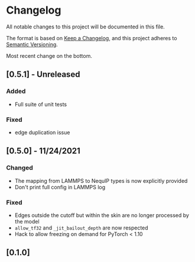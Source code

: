 # Changelog
All notable changes to this project will be documented in this file.

The format is based on [Keep a Changelog](https://keepachangelog.com/en/1.0.0/),
and this project adheres to [Semantic Versioning](https://semver.org/spec/v2.0.0.html).

Most recent change on the bottom.

## [0.5.1] - Unreleased
### Added
- Full suite of unit tests

### Fixed
- edge duplication issue

## [0.5.0] - 11/24/2021

### Changed
- The mapping from LAMMPS to NequIP types is now explicitly provided
- Don't print full config in LAMMPS log

### Fixed
- Edges outside the cutoff but within the skin are no longer processed by the model
- `allow_tf32` and `_jit_bailout_depth` are now respected
- Hack to allow freezing on demand for PyTorch < 1.10

## [0.1.0]